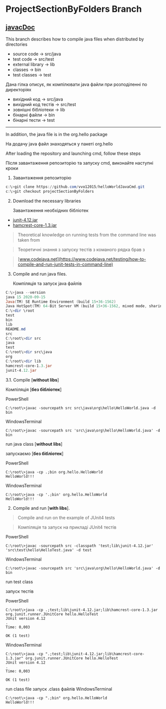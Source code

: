 ﻿# ProjectSectionByFolders Branch
 
 [javacDoc](https://docs.oracle.com/javase/7/docs/technotes/tools/windows/javac.html)
---

This branch describes how to compile java files when distributed by directories

* source code	           	-> src/java
* test code   			-> src/test
* external library		-> lib
* classes			        -> bin
* test classes		 	-> test

Дана гілка описує, як компілювати java файли при розподіленні по директоріях

* вихідний код         -> src/java
* вихідний код тестів  -> src/test
* зовнішні бібліотеки  -> lib
* бінарні файли        -> bin
* бінарні тести		 -> test

---

In addition, the java file is in the org.hello package

На додачу java файл знаходяться у пакеті org.hello

After loading the repository and launching cmd, follow these steps

Після завантаження репозиторію та запуску cmd, виконайте наступні кроки

1.  Завантаження репозиторію
```PowerShell
c:\>git clone https://github.com/vvo12015/helloWorldJavaCmd.git
c:\>git checkout projectSectionByFolders
```
2. 	Download the necessary libraries

	Завантаження необхідних бібліотек
	
* [junit-4.12.jar](https://search.maven.org/search?q=g:junit%20AND%20a:junit)
* [hamcrest-core-1.3.jar](https://search.maven.org/search?q=g:org.hamcrest%20AND%20a:hamcrest-core)

>Theoretical knowledge on running tests from the command line was taken from

>Теоретичні знання з запуску тестів з команого рядка брав з 

>[www.codejava.net](https://www.codejava.net/testing/how-to-compile-and-run-junit-tests-in-command-line)

3.	Compile and run java files.

	Компіляція та запуск java файлів

```PowerShell
C:\>java --version
java 15 2020-09-15
Java(TM) SE Runtime Environment (build 15+36-1562)
Java HotSpot(TM) 64-Bit Server VM (build 15+36-1562, mixed mode, sharing)
C:\>dir \root
test
bin
lib
README.md
src
C:\root\>dir src
java
test
C:\root\>dir src\java
org
C:\root\>dir lib
hamcrest-core-1.3.jar
junit-4.12.jar
```
3.1. Compile [**without libs**]

Компіляція [**без бібліотек**]

PowerShell
```
C:\root\>javac -sourcepath src src\java\org\hello\HelloWorld.java -d bin
```
WindowsTerminal
```
C:\root\>javac -sourcepath src 'src\java\org\hello\HelloWorld.java' -d bin
```
run java class [**without libs**]

запускаємо [**без бібліотек**]

PowerShell
```
C:\root\>java -cp .;bin org.hello.HelloWorld
HelloWorld!!!
```
WindowsTerminal
```
C:\root\>java -cp '.;bin' org.hello.HelloWorld
HelloWorld!!!
```
2. Compile and run [**with libs**]. 

>Compile and run on the example of JUnit4 tests

>Компіляція та запуск на прикладі JUnit4 тестів

PowerShell
```
C:\root\>javac -sourcepath src -classpath 'test;lib\junit-4.12.jar' 'src\test\hello\HelloTest.java' -d test
```
WindowsTerminal
```
C:\root\>javac -sourcepath src 'src\java\org\hello\HelloWorld.java' -d bin
```
run test class

запуск тестів

PowerShell
```
C:\root\>java -cp .;test;lib\junit-4.12.jar;lib\hamcrest-core-1.3.jar org.junit.runner.JUnitCore hello.HelloTest
JUnit version 4.12
.
Time: 0,003

OK (1 test)
```
WindowsTerminal
```
C:\root\>java -cp ".;test;lib\junit-4.12.jar;lib\hamcrest-core-1.3.jar" org.junit.runner.JUnitCore hello.HelloTest
JUnit version 4.12
.
Time: 0,003

OK (1 test)
```
run class file
запуск .class файлів
WindowsTerminal
```
C:\root\>java -cp ".;bin" org.hello.HelloWorld
HelloWorld!!!
```
